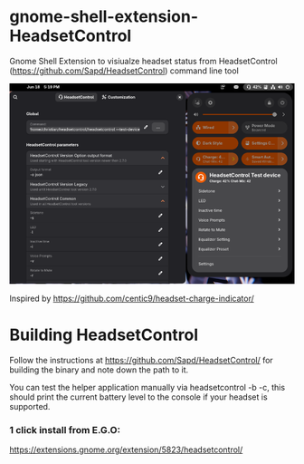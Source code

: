 # gnome-shell-extension-HeadsetControl

Gnome Shell Extension to visiualze headset status from HeadsetControl (https://github.com/Sapd/HeadsetControl) command line tool

![Screenshot](https://github.com/ChrisLauinger77/gnome-shell-extension-HeadsetControl/blob/main/screenshot_4x.png)

Inspired by https://github.com/centic9/headset-charge-indicator/

# Building HeadsetControl

Follow the instructions at https://github.com/Sapd/HeadsetControl/ for building the binary and note down the path to it.

You can test the helper application manually via headsetcontrol -b -c, this should print the current battery level to the console if your headset is supported.

### 1 click install from E.G.O:

https://extensions.gnome.org/extension/5823/headsetcontrol/
